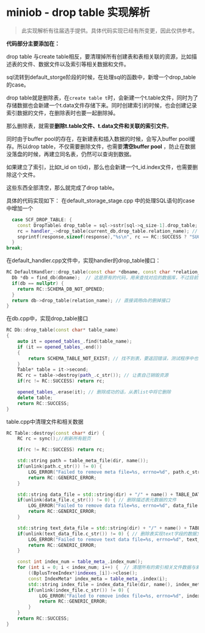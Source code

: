 # miniob - drop table 实现解析

> 此实现解析有往届选手提供。具体代码实现已经有所变更，因此仅供参考。

**代码部分主要添加在：**

drop table 与create table相反，要清理掉所有创建表和表相关联的资源，比如描述表的文件、数据文件以及索引等相关数据和文件。

sql流转到default_storge阶段的时候，在处理sql的函数中，新增一个drop_table的case。

drop table就是删除表，在`create table t`时，会新建一个t.table文件，同时为了存储数据也会新建一个t.data文件存储下来。同时创建索引的时候，也会创建记录索引数据的文件，在删除表时也要一起删除掉。

那么删除表，就需要**删除t.table文件、t.data文件和关联的索引文件**。

同时由于buffer pool的存在，在新建表和插入数据的时候，会写入buffer pool缓存。所以drop table，不仅需要删除文件，也需要**清空buffer pool** ，防止在数据没落盘的时候，再建立同名表，仍然可以查询到数据。

如果建立了索引，比如t_id on t(id)，那么也会新建一个t_id.index文件，也需要删除这个文件。

这些东西全部清空，那么就完成了drop table。

具体的代码实现如下：
在default_storage_stage.cpp 中的处理SQL语句的case中增加一个

```c++
  case SCF_DROP_TABLE: {
    const DropTable& drop_table = sql->sstr[sql->q_size-1].drop_table; // 拿到要drop 的表
    rc = handler_->drop_table(current_db,drop_table.relation_name); // 调用drop table接口，drop table要在handler中实现
    snprintf(response,sizeof(response),"%s\n", rc == RC::SUCCESS ? "SUCCESS" : "FAILURE"); // 返回结果，带不带换行符都可以
  }
break;
```

在default_handler.cpp文件中，实现handler的drop_table接口：

```c++
RC DefaultHandler::drop_table(const char *dbname, const char *relation_name) {
  Db *db = find_db(dbname);  // 这是原有的代码，用来查找对应的数据库，不过目前只有一个库
  if(db == nullptr) {
    return RC::SCHEMA_DB_NOT_OPENED;
  }
  return db->drop_table(relation_name); // 直接调用db的删掉接口
}
```

在db.cpp中，实现drop_table接口

```c++
RC Db::drop_table(const char* table_name)
{
    auto it = opened_tables_.find(table_name);
    if (it == opened_tables_.end())
    {
        return SCHEMA_TABLE_NOT_EXIST; // 找不到表，要返回错误，测试程序中也会校验这种场景
    }
    Table* table = it->second;
    RC rc = table->destroy(path_.c_str()); // 让表自己销毁资源
    if(rc != RC::SUCCESS) return rc;

    opened_tables_.erase(it); // 删除成功的话，从表list中将它删除
    delete table;
    return RC::SUCCESS;
}
```

table.cpp中清理文件和相关数据

```c++
RC Table::destroy(const char* dir) {
    RC rc = sync();//刷新所有脏页

    if(rc != RC::SUCCESS) return rc;

    std::string path = table_meta_file(dir, name());
    if(unlink(path.c_str()) != 0) {
        LOG_ERROR("Failed to remove meta file=%s, errno=%d", path.c_str(), errno);
        return RC::GENERIC_ERROR;
    }

    std::string data_file = std::string(dir) + "/" + name() + TABLE_DATA_SUFFIX;
    if(unlink(data_file.c_str()) != 0) { // 删除描述表元数据的文件
        LOG_ERROR("Failed to remove data file=%s, errno=%d", data_file.c_str(), errno);
        return RC::GENERIC_ERROR;
    }

    std::string text_data_file = std::string(dir) + "/" + name() + TABLE_TEXT_DATA_SUFFIX;
    if(unlink(text_data_file.c_str()) != 0) { // 删除表实现text字段的数据文件（后续实现了text case时需要考虑，最开始可以不考虑这个逻辑）
        LOG_ERROR("Failed to remove text data file=%s, errno=%d", text_data_file.c_str(), errno);
        return RC::GENERIC_ERROR;
    }

    const int index_num = table_meta_.index_num();
    for (int i = 0; i < index_num; i++) {  // 清理所有的索引相关文件数据与索引元数据
        ((BplusTreeIndex*)indexes_[i])->close();
        const IndexMeta* index_meta = table_meta_.index(i);
        std::string index_file = index_data_file(dir, name(), index_meta->name());
        if(unlink(index_file.c_str()) != 0) {
            LOG_ERROR("Failed to remove index file=%s, errno=%d", index_file.c_str(), errno);
            return RC::GENERIC_ERROR;
        }
    }
    return RC::SUCCESS;
}
```